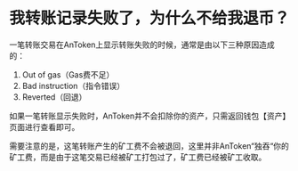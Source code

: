 # 我转账记录失败了，为什么不给我退币？

一笔转账交易在AnToken上显示转账失败的时候，通常是由以下三种原因造成的：

1. Out of gas（Gas费不足）&#x20;
2. Bad instruction（指令错误）
3. Reverted（回退）

如果一笔转账显示失败时，AnToken并不会扣除你的资产，只需返回钱包【资产】页面进行查看即可。

需要注意的是，这笔转账产生的矿工费不会被退回，这里并非AnToken“独吞“你的矿工费，而是由于这笔交易已经被矿工打包过了，矿工费已经被矿工收取。
